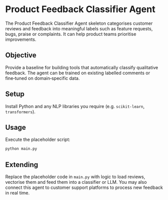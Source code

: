# Product Feedback Classifier Agent

The Product Feedback Classifier Agent skeleton categorises customer
reviews and feedback into meaningful labels such as feature requests,
bugs, praise or complaints.  It can help product teams prioritise
improvements.

## Objective

Provide a baseline for building tools that automatically classify
qualitative feedback.  The agent can be trained on existing labelled
comments or fine‑tuned on domain‑specific data.

## Setup

Install Python and any NLP libraries you require (e.g. `scikit-learn`,
`transformers`).

## Usage

Execute the placeholder script:

```bash
python main.py
```

## Extending

Replace the placeholder code in `main.py` with logic to load reviews,
vectorise them and feed them into a classifier or LLM.  You may also
connect this agent to customer support platforms to process new
feedback in real time.
